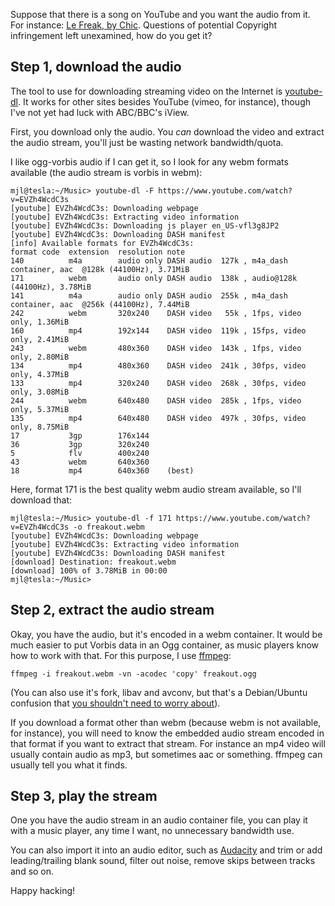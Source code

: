 <!-- 
.. title: How to get audio from an online video
.. slug: get-audio-from-youtube-video
.. date: 2015-03-04 10:54:14 UTC+11:00
.. tags: how-to, tip, youtube, ffmpeg, audio
.. category: hacks
.. link: 
.. description: 
.. type: text
-->


Suppose that there is a song on YouTube and you want the audio from
it. For instance:
[Le Freak, by Chic](https://www.youtube.com/watch?v=EVZh4WcdC3s). Questions
of potential Copyright infringement left unexamined, how do you get
it?

<!--TEASER_END -->

Step 1, download the audio
----

The tool to use for downloading streaming video on the Internet is
[youtube-dl](https://rg3.github.io/youtube-dl/). It works for other
sites besides YouTube (vimeo, for instance), though I've not yet had
luck with ABC/BBC's iView.

First, you download only the audio. You *can* download the video and
extract the audio stream, you'll just be wasting network
bandwidth/quota.

I like ogg-vorbis audio if I can get it, so I look for any webm
formats available (the audio stream is vorbis in webm):

```
mjl@tesla:~/Music> youtube-dl -F https://www.youtube.com/watch?v=EVZh4WcdC3s
[youtube] EVZh4WcdC3s: Downloading webpage
[youtube] EVZh4WcdC3s: Extracting video information
[youtube] EVZh4WcdC3s: Downloading js player en_US-vfl3g8JP2
[youtube] EVZh4WcdC3s: Downloading DASH manifest
[info] Available formats for EVZh4WcdC3s:
format code  extension  resolution note
140          m4a        audio only DASH audio  127k , m4a_dash container, aac  @128k (44100Hz), 3.71MiB
171          webm       audio only DASH audio  138k , audio@128k (44100Hz), 3.78MiB
141          m4a        audio only DASH audio  255k , m4a_dash container, aac  @256k (44100Hz), 7.44MiB
242          webm       320x240    DASH video   55k , 1fps, video only, 1.36MiB
160          mp4        192x144    DASH video  119k , 15fps, video only, 2.41MiB
243          webm       480x360    DASH video  143k , 1fps, video only, 2.80MiB
134          mp4        480x360    DASH video  241k , 30fps, video only, 4.37MiB
133          mp4        320x240    DASH video  268k , 30fps, video only, 3.08MiB
244          webm       640x480    DASH video  285k , 1fps, video only, 5.37MiB
135          mp4        640x480    DASH video  497k , 30fps, video only, 8.75MiB
17           3gp        176x144    
36           3gp        320x240    
5            flv        400x240    
43           webm       640x360    
18           mp4        640x360    (best)
```

Here, format 171 is the best quality webm audio stream available, so
I'll download that:

```
mjl@tesla:~/Music> youtube-dl -f 171 https://www.youtube.com/watch?v=EVZh4WcdC3s -o freakout.webm
[youtube] EVZh4WcdC3s: Downloading webpage
[youtube] EVZh4WcdC3s: Extracting video information
[youtube] EVZh4WcdC3s: Downloading DASH manifest
[download] Destination: freakout.webm
[download] 100% of 3.78MiB in 00:00
mjl@tesla:~/Music> 
```

Step 2, extract the audio stream
----

Okay, you have the audio, but it's encoded in a webm container. It
would be much easier to put Vorbis data in an Ogg container, as music
players know how to work with that.  For this purpose, I use
[ffmpeg](https://www.ffmpeg.org/):

```
ffmpeg -i freakout.webm -vn -acodec 'copy' freakout.ogg
```

(You can also use it's fork, libav and avconv, but that's a
Debian/Ubuntu confusion that
[you shouldn't need to worry about](http://stackoverflow.com/questions/9477115/what-are-the-differences-and-similarities-between-ffmpeg-libav-and-avconv)).

If you download a format other than webm (because webm is not
available, for instance), you will need to know the embedded audio
stream encoded in that format if you want to extract that stream. For
instance an mp4 video will usually contain audio as mp3, but sometimes
aac or something.  ffmpeg can usually tell you what it finds.

Step 3, play the stream
----

One you have the audio stream in an audio container file, you can play
it with a music player, any time I want, no unnecessary bandwidth use.

You can also import it into an audio editor, such as
[Audacity](http://web.audacityteam.org/) and trim or add
leading/trailing blank sound, filter out noise, remove skips between
tracks and so on.

Happy hacking!

